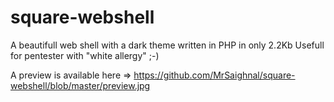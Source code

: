 # square-webshell
A beautifull web shell with a dark theme written in PHP in only 2.2Kb
Usefull for pentester with "white allergy" ;-)

A preview is available here => https://github.com/MrSaighnal/square-webshell/blob/master/preview.jpg






